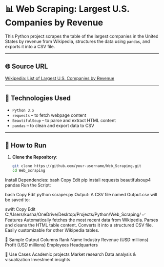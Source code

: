 # 📊 Web Scraping: Largest U.S. Companies by Revenue

This Python project scrapes the table of the largest companies in the United States by revenue from Wikipedia, structures the data using `pandas`, and exports it into a CSV file.

---

## 🌐 Source URL
[Wikipedia: List of Largest U.S. Companies by Revenue](https://en.wikipedia.org/wiki/List_of_largest_companies_in_the_United_States_by_revenue)

---

## 🧰 Technologies Used

- `Python 3.x`
- `requests` – to fetch webpage content
- `BeautifulSoup` – to parse and extract HTML content
- `pandas` – to clean and export data to CSV

---


## 🚀 How to Run

1. **Clone the Repository**:
   ```bash
   git clone https://github.com/your-username/Web_Scraping.git
   cd Web_Scraping
Install Dependencies:
bash
Copy
Edit
pip install requests beautifulsoup4 pandas
Run the Script:

bash
Copy
Edit
python scraper.py
Output: A CSV file named Output.csv will be saved to:

swift
Copy
Edit
C:/Users/kusha/OneDrive/Desktop/Projects/Python/Web_Scraping/
✅ Features
Automatically fetches the most recent data from Wikipedia.
Parses and cleans the HTML table content.
Converts it into a structured CSV file.
Easily customizable for other Wikipedia tables.

📌 Sample Output Columns
Rank
Name
Industry
Revenue (USD millions)
Profit (USD millions)
Employees
Headquarters

🧠 Use Cases
Academic projects
Market research
Data analysis & visualization
Investment insights

